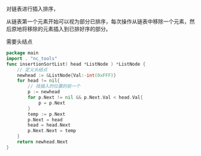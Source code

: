 对链表进行插入排序， 

从链表第一个元素开始可以视为部分已排序，每次操作从链表中移除一个元素，然后原地将移除的元素插入到已排好序的部分。 

需要头结点 

```go
package main
import . "nc_tools"
func insertionSortList( head *ListNode ) *ListNode {
    // 定义头结点
    newhead := &ListNode{Val:-int(0xFFF)}
    for head != nil{
        // 找插入的位置的前一个
        p := newhead
        for p.Next != nil && p.Next.Val < head.Val{
            p = p.Next
        }
        temp := p.Next
        p.Next = head
        head = head.Next
        p.Next.Next = temp
    }
    return newhead.Next
}
```

